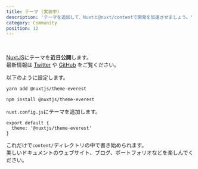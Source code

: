 ```yaml
---
title: テーマ (実装中)
description: 'テーマを追加して、Nuxtと@nuxt/contentで開発を加速させましょう。'
category: Community
position: 12
---
```


<br>
<base-alert type="info">

  [NuxtJS](https://nuxtjs.org)にテーマを**近日公開**します。  
  最新情報は [Twitter](https://twitter.com/nuxt_js) や [GitHub](https://github.com/nuxt/nuxt.js) をご覧ください。

</base-alert>

以下のように設定します。

<code-group>
  <code-block label="Yarn" active>

  ```bash
  yarn add @nuxtjs/theme-everest
  ```

  </code-block>
  <code-block label="NPM">

  ```bash
  npm install @nuxtjs/theme-everest
  ```

  </code-block>
</code-group>

`nuxt.config.js`にテーマを追加します。

```js[nuxt.config.js]
export default {
  theme: '@nuxtjs/theme-everest'
}
```

これだけで`content/`ディレクトリの中で書き始められます。  
美しいドキュメントのウェブサイト、ブログ、ポートフォリオなどを楽しんでください。
